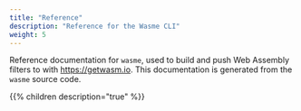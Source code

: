 ```yaml
---
title: "Reference"
description: "Reference for the Wasme CLI"
weight: 5
---
```


Reference documentation for `wasme`, used to build and push Web Assembly filters to with https://getwasm.io. This documentation is generated from the `wasme` source code.

{{% children description="true" %}}
